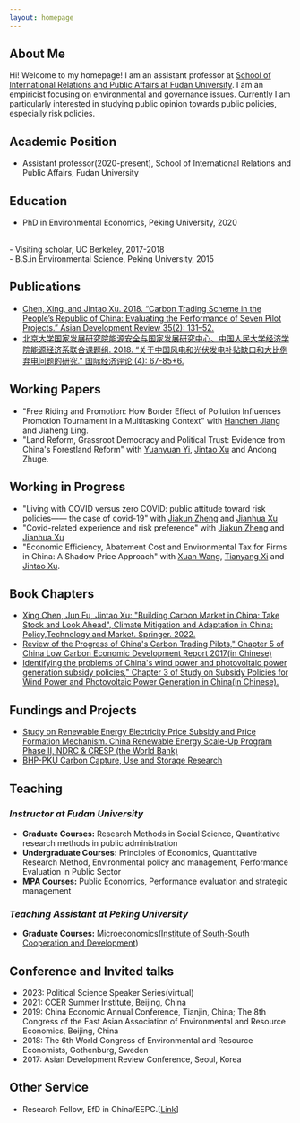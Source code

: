 ```yaml
---
layout: homepage
---
```


## About Me

Hi! Welcome to my homepage! I am an assistant professor at [School of International Relations and Public Affairs at Fudan University](https://sirpa.fudan.edu.cn/). I am an empiricist focusing on environmental and governance issues. Currently I am particularly interested in studying public opinion towards public policies, especially risk policies. 


## Academic Position
- Assistant professor(2020-present), School of International Relations and Public Affairs, Fudan University
 
## Education
- PhD in Environmental Economics, Peking University, 2020
<br>
- Visiting scholar, UC Berkeley, 2017-2018
<br>
- B.S.in Environmental Science, Peking University, 2015


## Publications
- [Chen, Xing, and Jintao Xu. 2018. “Carbon Trading Scheme in the People’s Republic of China: Evaluating the Performance of Seven Pilot Projects.” Asian Development Review 35(2): 131–52.](https://direct.mit.edu/adev/article/35/2/131/9958/Carbon-Trading-Scheme-in-the-People-s-Republic-of)
- [北京大学国家发展研究院能源安全与国家发展研究中心、中国人民大学经济学院能源经济系联合课题组. 2018. “关于中国风电和光伏发电补贴缺口和大比例弃电问题的研究.” 国际经济评论 (4): 67-85+6.](https://kns.cnki.net/kcms/detail/detail.aspx?dbcode=CJFD&dbname=CJFDLAST2018&filename=GJPP201804005&uniplatform=NZKPT&v=MY23A1ckSLSZTyb5XPa4j7QkPXk3Y_fQJAJsdN2Jp5nJEjc-IgpmA_sNq0xJpMq2)


## Working Papers
- "Free Riding and Promotion: How Border Effect of Pollution Influences Promotion Tournament in a Multitasking Context" with [Hanchen Jiang](http://schpa.uibe.edu.cn//szdw/xxjs/xzglx/9b83fc2c01da4f1385242d764dbeaf3a.htm) and Jiaheng Ling.
- "Land Reform, Grassroot Democracy and Political Trust: Evidence from China's Forestland Reform" with [Yuanyuan Yi](https://sites.google.com/view/yuanyuanyi/home), [Jintao Xu](https://nsd.pku.edu.cn/szdw/qzjs/x/262188.htm#) and Andong Zhuge.

## Working in Progress
- "Living with COVID versus zero COVID: public attitude toward risk policies—— the case of covid-19" with [Jiakun Zheng](http://sf.ruc.edu.cn/info/1389/9164.htm) and [Jianhua Xu](https://www.ghd.pku.edu.cn/English/People/Faculty_fe5100f8d50a4875a92ad8991380a172/X_fe5100f8d50a4875a92ad8991380a172/XUjianhua/index.blk.htm) 
- "Covid-related experience and risk preference" with [Jiakun Zheng](http://sf.ruc.edu.cn/info/1389/9164.htm) and [Jianhua Xu](https://www.ghd.pku.edu.cn/English/People/Faculty_fe5100f8d50a4875a92ad8991380a172/X_fe5100f8d50a4875a92ad8991380a172/XUjianhua/index.blk.htm) 
- "Economic Efficiency, Abatement Cost and Environmental Tax for Firms in China: A Shadow Price Approach" with [Xuan Wang](https://nsd.pku.edu.cn/szdw/qzjs/w/517540.htm), [Tianyang Xi](https://www.xitianyang.com/) and [Jintao Xu](https://en.nsd.pku.edu.cn/faculty/fulltime/x/239550.htm).

## Book Chapters
- [Xing Chen, Jun Fu, Jintao Xu: "Building Carbon Market in China: Take Stock and Look Ahead", Climate Mitigation and Adaptation in China: Policy,Technology and Market.  Springer. 2022.](https://link.springer.com/book/10.1007/978-981-16-4310-1)
- [Review of the Progress of China's Carbon Trading Pilots," Chapter 5 of China Low Carbon Economic Development Report 2017(in Chinese)](https://www.pishu.com.cn/skwx_ps/bookdetail?SiteID=14&ID=9313611)
- [Identifying the problems of China's wind power and photovoltaic power generation subsidy policies," Chapter 3 of Study on Subsidy Policies for Wind Power and Photovoltaic Power Generation in China(in Chinese).](http://www.csspw.com.cn/booksdetail_15923_2075299_0.jhtml)

## Fundings and Projects
- [Study on Renewable Energy Electricity Price Subsidy and Price Formation Mechanism. China Renewable Energy Scale-Up Program Phase II, NDRC & CRESP (the World Bank)](https://projects.worldbank.org/en/projects-operations/project-detail/P127033?lang=en)
- [BHP-PKU Carbon Capture, Use and Storage Research](https://www.nsd.pku.edu.cn/ccus/ccus/project/271707.htm)


## Teaching
### *Instructor at Fudan University*
- **Graduate Courses:** Research Methods in Social Science, Quantitative research methods in public administration
- **Undergraduate Courses:** Principles of Economics, Quantitative Research Method, Environmental policy and management, Performance Evaluation in Public Sector
- **MPA Courses:** Public Economics, Performance evaluation and strategic management

### *Teaching Assistant at Peking University*
- **Graduate Courses:** Microeconomics([Institute of South-South Cooperation and Development](https://www.isscad.pku.edu.cn/))


## Conference and Invited talks
- 2023: Political Science Speaker Series(virtual) 
- 2021: CCER Summer Institute, Beijing, China
- 2019: China Economic Annual Conference, Tianjin, China; The 8th Congress of the East Asian Association of Environmental and Resource Economics, Beijing, China
- 2018: The 6th World Congress of Environmental and Resource Economists, Gothenburg, Sweden
- 2017: Asian Development Review Conference, Seoul, Korea


## Other Service
- Research Fellow, EfD in China/EEPC.[[Link](https://www.efdinitiative.org/about-efd/people/chen-xing)]

